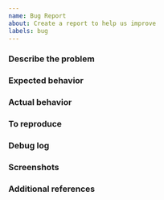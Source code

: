 ```yaml
---
name: Bug Report
about: Create a report to help us improve
labels: bug
---
```


<!-- Hey, annotations like this one will not be visible in your ticket, just ignore them all. -->

### Describe the problem
<!-- A clear and concise description of what the problem is. -->

<!-- WRITE HERE -->


### Expected behavior
<!-- A clear and concise description of what you expected to happen. -->

<!-- WRITE HERE -->


### Actual behavior
<!-- A clear and concise description of what actually happens. -->

<!-- WRITE HERE -->


### To reproduce
<!-- Steps to reproduce the behavior. -->

<!-- WRITE HERE - OPTIONAL -->


### Debug log
<!-- Enable `Debug Mode` in pyload's `General` settings and put it here. -->

<!-- WRITE HERE - OPTIONAL -->


### Screenshots
<!-- If applicable, add screenshots to help explain your problem. -->

<!-- WRITE HERE - OPTIONAL -->


### Additional references
<!-- Any other context, related issues or pull requests about the problem. -->

<!-- WRITE HERE - OPTIONAL -->

